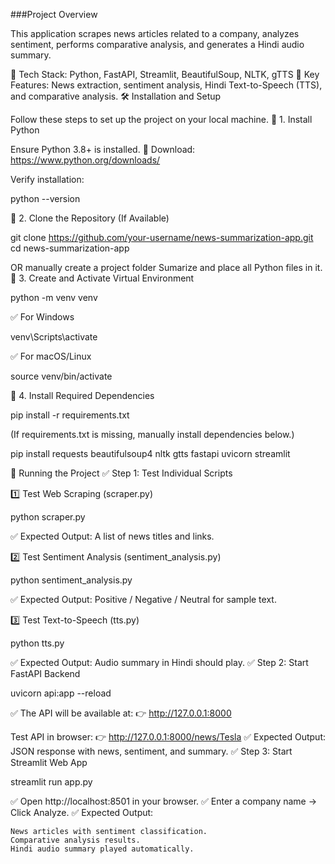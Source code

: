 ###Project Overview

This application scrapes news articles related to a company, analyzes sentiment, performs comparative analysis, and generates a Hindi audio summary.

🔹 Tech Stack: Python, FastAPI, Streamlit, BeautifulSoup, NLTK, gTTS
🔹 Key Features: News extraction, sentiment analysis, Hindi Text-to-Speech (TTS), and comparative analysis.
🛠️ Installation and Setup

Follow these steps to set up the project on your local machine.
🔹 1. Install Python

Ensure Python 3.8+ is installed.
🔗 Download: https://www.python.org/downloads/

Verify installation:

python --version

🔹 2. Clone the Repository (If Available)

git clone https://github.com/your-username/news-summarization-app.git
cd news-summarization-app

OR manually create a project folder Sumarize and place all Python files in it.
🔹 3. Create and Activate Virtual Environment

python -m venv venv

✅ For Windows

venv\Scripts\activate

✅ For macOS/Linux

source venv/bin/activate

🔹 4. Install Required Dependencies

pip install -r requirements.txt

(If requirements.txt is missing, manually install dependencies below.)

pip install requests beautifulsoup4 nltk gtts fastapi uvicorn streamlit

🚀 Running the Project
✅ Step 1: Test Individual Scripts

1️⃣ Test Web Scraping (scraper.py)

python scraper.py

✅ Expected Output: A list of news titles and links.

2️⃣ Test Sentiment Analysis (sentiment_analysis.py)

python sentiment_analysis.py

✅ Expected Output: Positive / Negative / Neutral for sample text.

3️⃣ Test Text-to-Speech (tts.py)

python tts.py

✅ Expected Output: Audio summary in Hindi should play.
✅ Step 2: Start FastAPI Backend

uvicorn api:app --reload

✅ The API will be available at:
👉 http://127.0.0.1:8000

Test API in browser:
👉 http://127.0.0.1:8000/news/Tesla
✅ Expected Output: JSON response with news, sentiment, and summary.
✅ Step 3: Start Streamlit Web App

streamlit run app.py

✅ Open http://localhost:8501 in your browser.
✅ Enter a company name → Click Analyze.
✅ Expected Output:

    News articles with sentiment classification.
    Comparative analysis results.
    Hindi audio summary played automatically.
